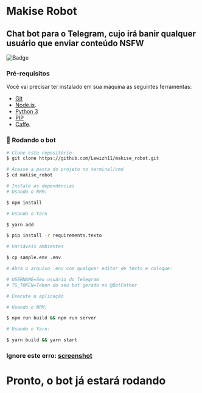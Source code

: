 # Makise Robot
## Chat bot para o Telegram, cujo irá banir qualquer usuário que enviar conteúdo NSFW
![Badge](https://img.shields.io/badge/Telegram-ShuseiKagari-blue)

### Pré-requisitos

Você vai precisar ter instalado em sua máquina as seguintes ferramentas:
- [Git](https://git-scm.com)
- [Node.js](https://nodejs.org/en/). 
- [Python 3]()
- [PIP](https://pypi.org/project/pip/) 
- [Caffe](https://caffe.berkeleyvision.org/install_apt.html). 

### 🎲 Rodando o bot

```bash
# Clone este repositório
$ git clone https://github.com/Lewizh11/makise_robot.git

# Acesse a pasta do projeto no terminal/cmd
$ cd makise_robot

# Instale as dependências
# Usando o NPM:

$ npm install

# Usando o Yarn

$ yarn add

$ pip install -r requirements.texto

# Variáveis ambientes

$ cp sample.env .env

# Abra o arquivo .env com qualquer editor de texto e coloque:

# USERNAME=Seu usuário do Telegram
# TG_TOKEN=Token do seu bot gerado no @BotFather

# Execute a aplicação

# Usando o NPM:

$ npm run build && npm run server

# Usando o Yarn:

$ yarn build && yarn start
```
### Ignore este erro: [screenshot](http://i.imgur.com/pzcj9h3.png)
# Pronto, o bot já estará rodando

